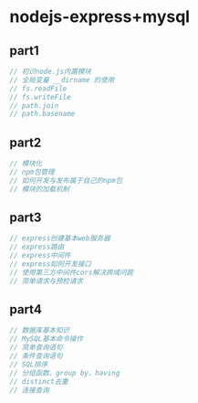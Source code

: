 # nodejs-express+mysql

## part1
```js
// 初识node.js内置模块
// 全局变量 __dirname 的使用
// fs.readFile
// fs.writeFile
// path.join
// path.basename
```

## part2
```js
// 模块化
// npm包管理
// 如何开发与发布属于自己的npm包
// 模块的加载机制
```

## part3
```js
// express创建基本web服务器
// express路由
// express中间件
// express如何开发接口
// 使用第三方中间件cors解决跨域问题
// 简单请求与预检请求
```

## part4
```js
// 数据库基本知识
// MySQL基本命令操作
// 简单查询语句
// 条件查询语句
// SQL排序
// 分组函数、group by、having
// distinct去重
// 连接查询
```